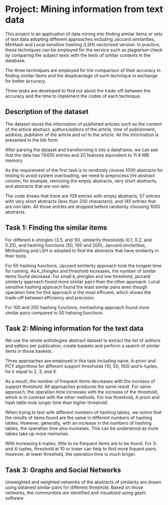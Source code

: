 # Project: Mining information from text data

This project is an application of data mining into finding similar items or sets of text data adopting different approaches including Jaccard similarities, MinHash and Local sensitive hashing (LSH) vectorized version. In practice, these techniques can be employed for the service such as plagiarism check by comparing the subject texts with the texts of similar contents in the database.

The three techniques are employed for the comparison of their accuracy in finding similar items and the disadvantage of such technique in exchange for better accuracy.

Three tasks are developed to find out about the trade-off between the accuracy and the time to implement the codes of each technique.

## Description of the dataset

The dataset stores the information of published articles such as the content of the article abstract, authors/editors of the article, time of publishment, address, publisher of the article and url to the article. All the information is presented in the bib form.

After parsing the dataset and transforming it into a dataframe, we can see that the data has 74430 entries and 20 features equivalent to 11.4 MB memory.

As the requirement of the first task is to randomly choose 1000 abstracts for testing to avoid system overloading, we need to preprocess the abstract column, for example, removing the empty abstracts, very short abstracts, and abstracts that are non latin.

The code shows that there are 109 entries with empty abstracts, 57 entries with very short abstracts (less than 200 characters), and 145 entries that are non latin. All those entries are dropped before randomly choosing 1000 abstracts.

## Task 1: Finding the similar items

For different k-shingles (3,5, and 10), similarity thresholds (0.1, 0.2, and 0.25), and hashing functions (50, 100 and 200), Jaccard similarities, Minhashing and LSH is adopted to find the abstracts that have similarity in their texts.

For 50 hashing functions, Jaccard similarity approach took the longest time for running. As k_shingles and threshold increases, the number of similar items found decrease. For small k_shingles and low threshold, jaccard similarty approach found more similar pairs than the other approach. Local sensitive hashing approach found the least similar pairs even though operation time for this approach is the most efficient, which shows the trade-off between efficiency and precision.

For 100 and 200 hashing functions, minhashing approach found more similar pairs compared to 50 hahsing functions.

## Task 2: Mining information for the text data

We use the whole anthologies abstract dataset to extract the list of authors and editors per publication, create baskets and perform a search of similar items in those baskets.

Three approaches are employed in this task including naive, A-priori and PCY algorithms for different support thresholds (10, 50, 100) and k-tuples, for k equal to 2, 3, and 4.

As a result, the number of frequent items decreases with the increase of support threshold. All approaches produces the same result. For naive approach, the operation time increases with the increase of the threshold, which is in contrast with the other methods. For low threshold, A priori and hash table took longer time than higher threshold.

When trying to test with different numbers of hashing tables, we notice that the results of items found are the same in different numbers of hashing tables. However, generally, with an increase in the numbers of hashing tables, the operation time also increases. This can be understood as more tables take up more memories.


With increasing k-tuples, little to no frequent items are to be found. For 3- and 4-tuples, threshold at 10 or lower can help to find more frquent pairs. However, at lower threshold, the operation time is much longer.

## Task 3: Graphs and Social Networks

Unweighted and weighted networks of the abstracts of similarity are drawn using obtained similar pairs for different threshold. Based on those networks, the communities are identified  and visualized using gephi software.


